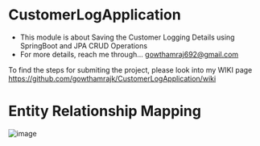 # CustomerLogApplication
- This module is about Saving the Customer Logging Details using SpringBoot and JPA CRUD Operations
- For more details, reach me through... gowthamraj692@gmail.com

To find the steps for submiting the project, please look into my WIKI page https://github.com/gowthamrajk/CustomerLogApplication/wiki

# Entity Relationship Mapping


![image](https://user-images.githubusercontent.com/43011442/119961077-46a9e780-bfc3-11eb-91b7-bb1e04e78944.png)
